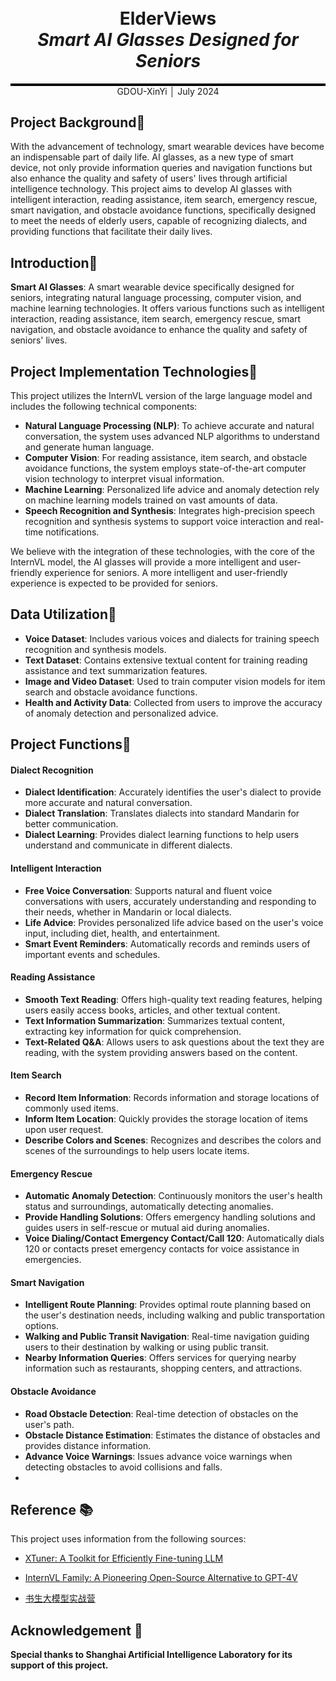 <div style="border-bottom: 4px solid black; width: 100%; box-sizing: border-box; text-align: center; padding-top: 0.1rem;" align="center">
    <h1>ElderViews<br/><span style="font-style: italic">Smart AI Glasses Designed for Seniors</span></h1>
</div>
<div style="text-align: center;" align="center">
    GDOU-XinYi  │  July 2024
</div>

## Project Background📖 

With the advancement of technology, smart wearable devices have become an indispensable part of daily life. AI glasses, as a new type of smart device, not only provide information queries and navigation functions but also enhance the quality and safety of users' lives through artificial intelligence technology. This project aims to develop AI glasses with intelligent interaction, reading assistance, item search, emergency rescue, smart navigation, and obstacle avoidance functions, specifically designed to meet the needs of elderly users, capable of recognizing dialects, and providing functions that facilitate their daily lives.

## Introduction📜

**Smart AI Glasses**: A smart wearable device specifically designed for seniors, integrating natural language processing, computer vision, and machine learning technologies. It offers various functions such as intelligent interaction, reading assistance, item search, emergency rescue, smart navigation, and obstacle avoidance to enhance the quality and safety of seniors' lives.

## Project Implementation Technologies🤖

This project utilizes the InternVL version of the large language model and includes the following technical components:

- **Natural Language Processing (NLP)**: To achieve accurate and natural conversation, the system uses advanced NLP algorithms to understand and generate human language.
- **Computer Vision**: For reading assistance, item search, and obstacle avoidance functions, the system employs state-of-the-art computer vision technology to interpret visual information.
- **Machine Learning**: Personalized life advice and anomaly detection rely on machine learning models trained on vast amounts of data.
- **Speech Recognition and Synthesis**: Integrates high-precision speech recognition and synthesis systems to support voice interaction and real-time notifications.

We believe with the integration of these technologies, with the core of the InternVL model, the AI glasses will provide a more intelligent and user-friendly experience for seniors. A more intelligent and user-friendly experience is expected to be provided for seniors.

## Data Utilization🚀

- **Voice Dataset**: Includes various voices and dialects for training speech recognition and synthesis models.
- **Text Dataset**: Contains extensive textual content for training reading assistance and text summarization features.
- **Image and Video Dataset**: Used to train computer vision models for item search and obstacle avoidance functions.
- **Health and Activity Data**: Collected from users to improve the accuracy of anomaly detection and personalized advice.

## Project Functions🌟

#### Dialect Recognition

- **Dialect Identification**: Accurately identifies the user's dialect to provide more accurate and natural conversation.
- **Dialect Translation**: Translates dialects into standard Mandarin for better communication.
- **Dialect Learning**: Provides dialect learning functions to help users understand and communicate in different dialects.

#### Intelligent Interaction

- **Free Voice Conversation**: Supports natural and fluent voice conversations with users, accurately understanding and responding to their needs, whether in Mandarin or local dialects.
- **Life Advice**: Provides personalized life advice based on the user's voice input, including diet, health, and entertainment.
- **Smart Event Reminders**: Automatically records and reminds users of important events and schedules.

#### Reading Assistance

- **Smooth Text Reading**: Offers high-quality text reading features, helping users easily access books, articles, and other textual content.
- **Text Information Summarization**: Summarizes textual content, extracting key information for quick comprehension.
- **Text-Related Q&A**: Allows users to ask questions about the text they are reading, with the system providing answers based on the content.

#### Item Search

- **Record Item Information**: Records information and storage locations of commonly used items.
- **Inform Item Location**: Quickly provides the storage location of items upon user request.
- **Describe Colors and Scenes**: Recognizes and describes the colors and scenes of the surroundings to help users locate items.

#### Emergency Rescue

- **Automatic Anomaly Detection**: Continuously monitors the user's health status and surroundings, automatically detecting anomalies.
- **Provide Handling Solutions**: Offers emergency handling solutions and guides users in self-rescue or mutual aid during anomalies.
- **Voice Dialing/Contact Emergency Contact/Call 120**: Automatically dials 120 or contacts preset emergency contacts for voice assistance in emergencies.

#### Smart Navigation

- **Intelligent Route Planning**: Provides optimal route planning based on the user's destination needs, including walking and public transportation options.
- **Walking and Public Transit Navigation**: Real-time navigation guiding users to their destination by walking or using public transit.
- **Nearby Information Queries**: Offers services for querying nearby information such as restaurants, shopping centers, and attractions.

#### Obstacle Avoidance

- **Road Obstacle Detection**: Real-time detection of obstacles on the user's path.
- **Obstacle Distance Estimation**: Estimates the distance of obstacles and provides distance information.
- **Advance Voice Warnings**: Issues advance voice warnings when detecting obstacles to avoid collisions and falls.
- 
## Reference 📚

This project uses information from the following sources:

- [XTuner: A Toolkit for Efficiently Fine-tuning LLM](https://github.com/InternLM/xtuner)

- [InternVL Family: A Pioneering Open-Source Alternative to GPT-4V](https://github.com/OpenGVLab/InternVL)

- [书生大模型实战营](https://github.com/InternLM/Tutorial)

## Acknowledgement 🙏

**Special thanks to Shanghai Artificial Intelligence Laboratory for its support of this project.**